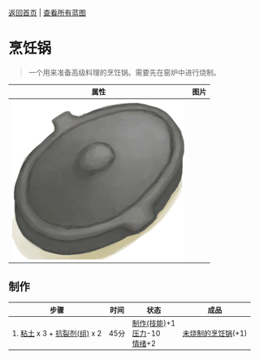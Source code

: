 [返回首页](index.md)   |  [查看所有蓝图](blueprint.md)
# 烹饪锅  
> 一个用来准备高级料理的烹饪锅。需要先在窑炉中进行烧制。  
  
  属性  |   图片   
 ----  |  ----:   
   |  ![](Sprite/CookingPotClosed.png)   
  
## 制作  
步骤  |  时间  |  状态  |  成品  
----  |  ----  |  ----  |  ----  
1. [粘土](Clay.md) x 3 + [抗裂剂(组)](GpTag_Temper.md) x 2  |  45分  |  [制作(技能)](Skill_Crafting.md)+1<br>[压力](Stress.md)-10<br>[情绪](Morale.md)+2  |  [未烧制的烹饪锅](CookingPotUnfired.md)(+1)  
